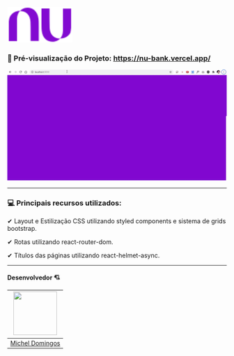 <p>	
  <img src="https://github.com/micheldslive/nubank/blob/master/src/assets/images/nu.svg" width="150" alt="Nubank" />
</p>	


### 👀 Pré-visualização do Projeto: https://nu-bank.vercel.app/
<img src="https://github.com/micheldslive/nubank/blob/master/demo/demo.gif" width="700"   />

-------------------------------------
### 💻 Principais recursos utilizados: 
 ✔  Layout e Estilização CSS utilizando styled components e sistema de grids bootstrap.

 ✔  Rotas utilizando react-router-dom.

 ✔  Títulos das páginas utilizando react-helmet-async.

-------------------------------------
#### Desenvolvedor 💘
| <img src="https://avatars.githubusercontent.com/u/55795597?v=4" width="100" height="100" /> |
| :---:  |
| [Michel Domingos](https://github.com/micheldslive) |
